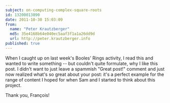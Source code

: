 ```yaml
---
subject: on-computing-complex-square-roots
id: 13200013890
date: 2011-10-30 15:03:09
from:
  name: "Peter Krautzberger"
  md5: 35e4168b64e040ec5aaf3f1a1a26dd9d
  url: http://peter.krautzberger.info
published: true
---
```

When I caught up on last week's Booles' Rings activity, I read this and wanted to write something -- but couldn't quite formulate, why I like this post. I didn't want to just leave a spammish "Great post!" comment and just now realized what's so great about your post: it's a perfect example for the range of content I hoped for when Sam and I started to think about this project. 

Thank you, François!
